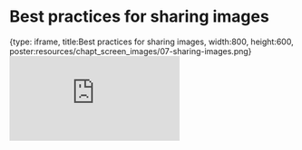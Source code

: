 # Best practices for sharing images
 
{type: iframe, title:Best practices for sharing images, width:800, height:600, poster:resources/chapt_screen_images/07-sharing-images.png}
![](http://hutchdatascience.org/Containers_for_Scientists/07-sharing-images.html)
 

 
